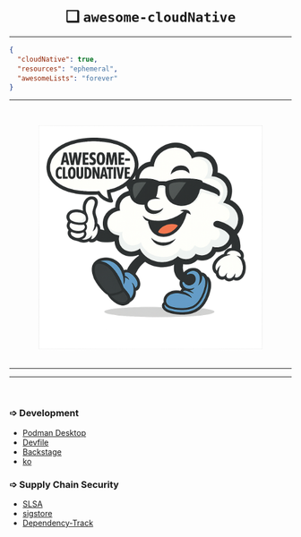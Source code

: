 <h1 align="center">❑ <code>awesome-cloudNative</code></h1>

---

```json
{
  "cloudNative": true,
  "resources": "ephemeral",
  "awesomeLists": "forever"
}
```

---

<br>

<p align="center"> <img src="assets/logoSunny.png" alt="Awesome Cloud Mascot" width="400"/><br><br> </p>

<hr class="double">

---

<br>

### ➩ Development 

- [Podman Desktop](https://github.com/podman-desktop/podman-desktop.git)
- [Devfile](https://github.com/devfile/api.git)
- [Backstage](https://github.com/backstage/backstage.git)
- [ko](https://github.com/ko-build/ko.git)


### ➩ Supply Chain Security

- [SLSA](https://github.com/slsa-framework/slsa.git)
- [sigstore](https://github.com/sigstore/cosign.git)
- [Dependency-Track](https://github.com/DependencyTrack/dependency-track.git)

